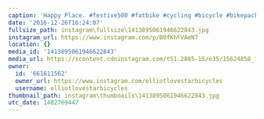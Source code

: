 ```yaml
---
caption: 'Happy Place. #festive500 #fatbike #cycling #bicycle #bikepacking #lovestarbicyclebags'
date: '2016-12-26T16:24:07'
fullsize_path: instagram\fullsize\1413895061946622843.jpg
instagram_url: https://www.instagram.com/p/BOfKhFVAeN7
location: {}
media_id: '1413895061946622843'
media_url: https://scontent.cdninstagram.com/t51.2885-15/e35/15624858_1177983028988772_6068233407026954240_n.jpg?ig_cache_key=MTQxMzg5NTA2MTk0NjYyMjg0Mw%3D%3D.2
owner:
  id: '661611562'
  owner_url: https://www.instagram.com/elliotlovestarbicycles
  username: elliotlovestarbicycles
thumbnail_path: instagram\thumbnails\1413895061946622843.jpg
utc_date: 1482769447
---
```

